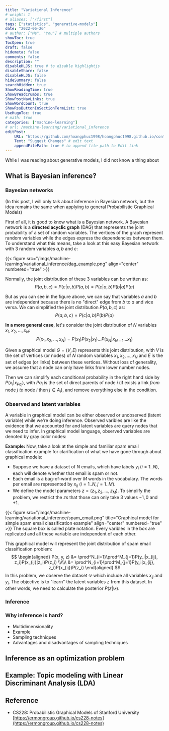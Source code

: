 ```yaml
---
title: "Variational Inference"
# weight: 1
# aliases: ["/first"]
tags: ["statistics", "generative-models"]
date: "2022-06-26"
# author: ["Me", "You"] # multiple authors
showToc: true
TocOpen: true
draft: false
hidemeta: false
comments: false
description: ""
disableHLJS: true # to disable highlightjs
disableShare: false
disableHLJS: false
hideSummary: false
searchHidden: true
ShowReadingTime: true
ShowBreadCrumbs: true
ShowPostNavLinks: true
ShowWordCount: true
ShowRssButtonInSectionTermList: true
UseHugoToc: true
# math: true
categories: ["machine-learning"]
# url: /machine-learning/variational_inference
editPost:
    URL: "https://github.com/hoangphuc1998/hoangphuc1998.github.io/content"
    Text: "Suggest Changes" # edit text
    appendFilePath: true # to append file path to Edit link
---
```

While I was reading about generative models, I did not know a thing about 
## What is Bayesian inference?
### Bayesian networks
(In this post, I will only talk about inference in Bayesian network, but the idea remains the same when applying to general Probabilistic Graphical Models)

First of all, it is good to know what is a Bayesian network. A Bayesian network is a **directed acyclic graph** (DAG) that represents the joint probability of a set of random variables. The vertices of the graph represent random variables while the edges express the dependencies between them. To understand what this means, take a look at this easy Bayesian network with 3 random variables $a, b$ and $c$: 

{{< figure src="/imgs/machine-learning/variational_inference/dag_example.png" align="center" numbered="true" >}}

Normally, the joint distribution of these 3 variables can be written as:
$$P(a,b,c)=P(c|a,b)P(a,b)=P(c|a,b)P(b|a)P(a)$$

But as you can see in the figure above, we can say that variables $a$ and $b$ are independent because there is no "direct" edge from $b$ to $a$ and vice versa. We can simplified the joint distribution $P(a,b,c)$ as:
$$P(a,b,c)=P(c|a,b)P(b)P(a)$$

**In a more general case**, let's consider the joint distribution of $N$ variables $x_1,x_2,...,x_N$:
$$P(x_1,x_2,...,x_N)=P(x_1)P(x_2|x_1)...P(x_N|x_{N-1}...x_1)$$

Given a graphical model $G=(V,E)$ represents this joint distribution, with $V$ is the set of vertices (or nodes) of $N$ random variables $x_1, x_2, ..., x_N$ and $E$ is the set of edges (or links) between these vertices. Without loss of generality, we assume that a node can only have links from lower number nodes. 

Then we can simplify each conditional probability in the right hand side by $P(x_i|x_{Pa_i})$, with $Pa_i$ is the set of direct parents of node $i$ (if exists a link *from* node $j$ *to* node $i$ then $j\in A_i$), and remove everything else in the condition.
### Observed and latent variables
A variable in graphical model can be either observed or unobserved (latent variable) while we're doing inference. Observed varibles are like the evidence that we accounted for and latent variables are query nodes that we need to infer. In graphical model language, observed variables are denoted by gray color nodes:

**Example:** Now, take a look at the simple and familiar spam email classification example for clarification of what we have gone through about graphical models:
- Suppose we have a dataset of $N$ emails, which have labels $y_i$ ($i=1..N$), each will denote whether that email is spam or not.
- Each email is a bag-of-word over $M$ words in the vocabulary. The words per email are represented by $x_{ij}$ ($i=1..N, j=1..M$).
- We define the model parameters $z=(z_1, z_2,...,z_M)$. To simplify the problem, we restrict the $z$s that those can only take 3 values $-1, 0$ and $+1$.

{{< figure src="/imgs/machine-learning/variational_inference/spam_email.png" title="Graphical model for simple spam email classification example" align="center" numbered="true" >}}
The square box is called plate notation. Every varibles in the box are replicated and all these variable are independent of each other.

This graphical model will represent the joint distribution of spam email classification problem:
$$
\begin{aligned}
P(x, y, z) &= \prod^N_{i=1}\prod^M_{j=1}P(y_i|x_{ij}, z_i)P(x_{ij}|z_i)P(z_i) \\\\\\
&= \prod^N_{i=1}\prod^M_{j=1}P(y_i|x_{ij}, z_i)P(x_{ij})P(z_i)
\end{aligned}
$$
In this problem, we observe the dataset $\mathcal{D}$ which include all variables $x_{ij}$ and $y_i$. The objective is to "learn" the latent variables $z$ from this dataset. In other words, we need to calculate the posterior $P(z|\mathcal{D})$. 

### Inference 
### Why inference is hard?
- Multidimensionality
- Example
- Sampling techniques
- Advantages and disadvantages of sampling techniques
## Inference as an optimization problem

## Example: Topic modeling with Linear Discriminant Analysis (LDA)

## Reference
- CS228: Probabilistic Graphical Models of Stanford University [https://ermongroup.github.io/cs228-notes](https://ermongroup.github.io/cs228-notes)